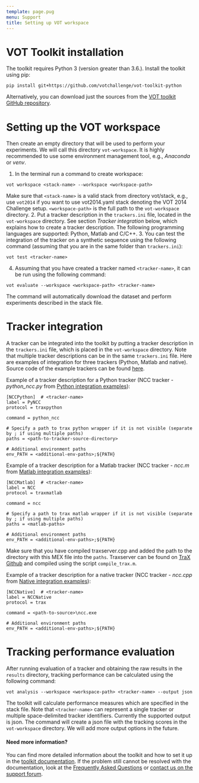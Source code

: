 ```yaml
---
template: page.pug
menu: Support
title: Setting up VOT workspace
---
```


# VOT Toolkit installation

 The toolkit requires Python 3 (version greater than 3.6.). Install the toolkit using pip:
```console
pip install git+https://github.com/votchallenge/vot-toolkit-python
```
Alternatively, you can download just the sources from the [VOT toolkit GitHub repository](https://github.com/votchallenge/vot-toolkit-python).

# Setting up the VOT workspace

Then create an empty directory that will be used to perform your experiments. We will call this directory `vot-workspace`. It is highly recommended to use some environment management tool, e.g., <i>Anaconda</i> or <i>venv</i>.

1. In the terminal run a command to create workspace:
```console
vot workspace <stack-name> --workspace <workspace-path>
```
Make sure that `<stack-name>` is a valid stack from directory vot/stack, e.g., use `vot2014` if you want to use vot2014.yaml stack denoting the VOT 2014 Challenge setup. `<workspace-path>` is the full path to the `vot-workspace` directory.
2. Put a tracker description in the `trackers.ini` file, located in the `vot-workspace` directory. See section <i>Tracker integration</i> below, which explains how to create a tracker description. The following programming languages are supported: Python, Matlab and C/C++.
3. You can test the integration of the tracker on a synthetic sequence using the following command (assuming that you are in the same folder than `trackers.ini`):
```console
vot test <tracker-name>
```
4. Assuming that you have created a tracker named `<tracker-name>`, it can be run using the following command:
```console
vot evaluate --workspace <workspace-path> <tracker-name>
```
The command will automatically download the dataset and perform experiments described in the stack file.


# Tracker integration

A tracker can be integrated into the toolkit by putting a tracker description in the `trackers.ini` file, which is placed in the `vot-workspace` directory. Note that multiple tracker descriptions can be in the same `trackers.ini` file. Here are examples of integration for three trackers (Python, Matlab and native). Source code of the example trackers can be found [here](https://github.com/votchallenge/integration).

Example of a tracker description for a Python tracker (NCC tracker - <i>python_ncc.py</i> from [Python integration examples](https://github.com/votchallenge/integration/tree/master/python)):
```
[NCCPython]  # <tracker-name>
label = PyNCC
protocol = traxpython

command = python_ncc

# Specify a path to trax python wrapper if it is not visible (separate by ; if using multiple paths)
paths = <path-to-tracker-source-directory>

# Additional environment paths
env_PATH = <additional-env-paths>;${PATH}
```

Example of a tracker description for a Matlab tracker (NCC tracker - <i>ncc.m</i> from [Matlab integration examples](https://github.com/votchallenge/integration/tree/master/matlab)):
```
[NCCMatlab]  # <tracker-name>
label = NCC
protocol = traxmatlab

command = ncc

# Specify a path to trax matlab wrapper if it is not visible (separate by ; if using multiple paths)
paths = <matlab-paths>

# Additional environment paths
env_PATH = <additional-env-paths>;${PATH}
```
Make sure that you have compiled traxserver.cpp and added the path to the directory with this MEX file into the `paths`. Traxserver can be found on [TraX Github](https://github.com/votchallenge/trax/tree/master/support/matlab) and compiled using the script `compile_trax.m`.

Example of a tracker description for a native tracker (NCC tracker - <i>ncc.cpp</i> from [Native integration examples](https://github.com/votchallenge/integration/tree/master/native)):
```
[NCCNative]  # <tracker-name>
label = NCCNative
protocol = trax

command = <path-to-source>\ncc.exe

# Additional environment paths
env_PATH = <additional-env-paths>;${PATH}
```


# Tracking performance evaluation

After running evaluation of a tracker and obtaining the raw results in the `results` directory, tracking performance can be calculated using the following command:
```console
vot analysis --workspace <workspace-path> <tracker-name> --output json
```
The toolkit will calculate performance measures which are specified in the stack file. Note that `<tracker-name>` can represent a single tracker or multiple space-delimited tracker identifiers. Currently the supported output is json. The command will create a json file with the tracking scores in the `vot-workspace` directory. We will add more output options in the future.


<div class="alert alert-info" role="alert">
<div class="icon-left"><i class="glyphicon glyphicon-question-sign hugeicon"></i> </div>
<h4>Need more information?</h4>

You can find more detailed information about the toolkit and how to set it up in the [toolkit documentation](http://docs.votchallenge.net). If the problem still cannot be resolved with the documentation, look at the [Frequently Asked Questions](/howto/faq.html) or <a href="https://groups.google.com/forum/?hl=en#!forum/votchallenge-help"> contact us on the support forum</a>.
</div>
